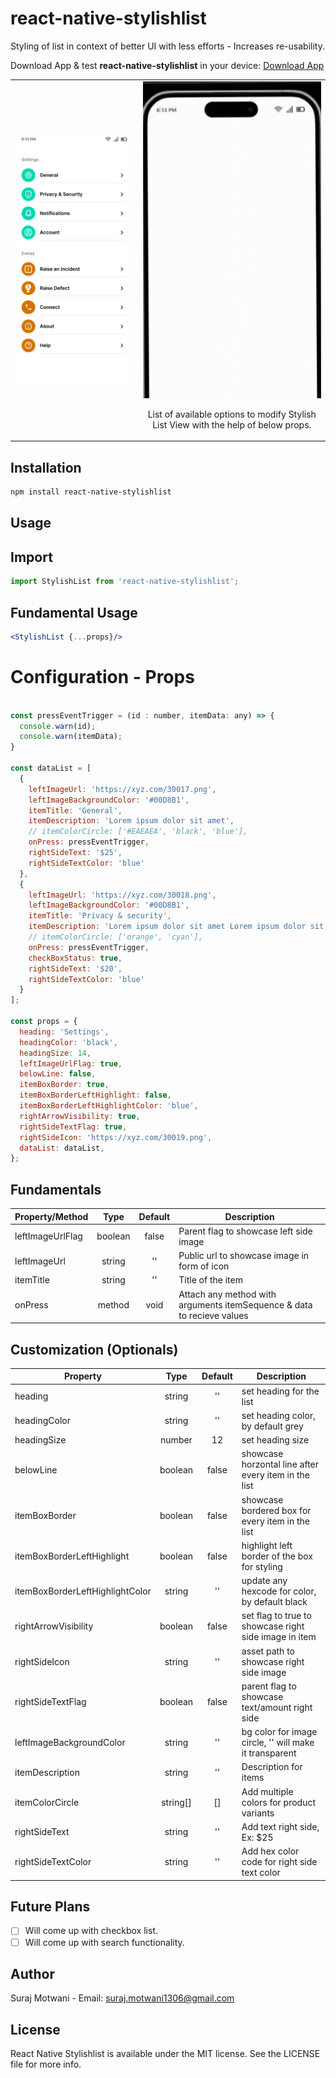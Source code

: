 # react-native-stylishlist

Styling of list in context of better UI with less efforts - Increases re-usability.
<br/>
<div>
  <span>Download App & test <b>react-native-stylishlist</b> in your device: <a href="https://drive.usercontent.google.com/download?id=1j_MChUcC-EZCoOVGe-rjlDyFLovoyKeI&export=download" target="_blank" alt="Download App">Download App</a></span>
</div>

<table>
  <tr>
    <td align="center">
      <img alt="React Native Stylish List"
        src="assets/Screenshots/Example.png" />
    </td>
    <td align="center">
      <img alt="React Native Stylish List"
        src="assets/Screenshots/Options.gif" />
        <p align="center">List of available options to modify Stylish List View with the help of below props.</p>
    </td>
   </tr>
</table>

## Installation

```sh
npm install react-native-stylishlist
```

## Usage

## Import
```jsx
import StylishList from 'react-native-stylishlist';
```

## Fundamental Usage
```jsx
<StylishList {...props}/>
```

# Configuration - Props
```jsx

const pressEventTrigger = (id : number, itemData: any) => {
  console.warn(id);
  console.warn(itemData);
}

const dataList = [
  {
    leftImageUrl: 'https://xyz.com/30017.png',
    leftImageBackgroundColor: '#00D8B1',
    itemTitle: 'General',
    itemDescription: 'Lorem ipsum dolor sit amet',
    // itemColorCircle: ['#EAEAEA', 'black', 'blue'],
    onPress: pressEventTrigger,
    rightSideText: '$25',
    rightSideTextColor: 'blue'
  },
  {
    leftImageUrl: 'https://xyz.com/30018.png',
    leftImageBackgroundColor: '#00D8B1',
    itemTitle: 'Privacy & security',
    itemDescription: 'Lorem ipsum dolor sit amet Lorem ipsum dolor sit amet',
    // itemColorCircle: ['orange', 'cyan'],
    onPress: pressEventTrigger,
    checkBoxStatus: true,
    rightSideText: '$20',
    rightSideTextColor: 'blue'
  }
];

const props = { 
  heading: 'Settings',
  headingColor: 'black',
  headingSize: 14,
  leftImageUrlFlag: true,
  belowLine: false,
  itemBoxBorder: true,
  itemBoxBorderLeftHighlight: false,
  itemBoxBorderLeftHighlightColor: 'blue',
  rightArrowVisibility: true,
  rightSideTextFlag: true,
  rightSideIcon: 'https://xyz.com/30019.png',
  dataList: dataList,
};
```

## Fundamentals

| Property/Method  |  Type   |  Default  | Description                                                             |
| ---------------- | :-----: | :-------: | ----------------------------------------------------------------------- |
| leftImageUrlFlag | boolean |   false   | Parent flag to showcase left side image                                 |
| leftImageUrl     | string  |     ''    | Public url to showcase image in form of icon                            |
| itemTitle        | string  |     ''    | Title of the item                                                       |
| onPress          | method  |    void   | Attach any method with arguments itemSequence & data to recieve values  |

## Customization (Optionals)

| Property                              |    Type    |         Default         | Description                                            |
| ------------------------------------- | :--------: | :---------------------: | ------------------------------------------------------ |
| heading                               |   string   |            ''           | set heading for the list                               |
| headingColor                          |   string   |            ''           | set heading color, by default grey                     |
| headingSize                           |   number   |            12           | set heading size                                       |
| belowLine                             |  boolean   |           false         | showcase horzontal line after every item in the list   |
| itemBoxBorder                         |  boolean   |           false         | showcase bordered box for every item in the list       |
| itemBoxBorderLeftHighlight            |  boolean   |           false         | highlight left border of the box for styling           |
| itemBoxBorderLeftHighlightColor       |   string   |            ''           | update any hexcode for color, by default black         |
| rightArrowVisibility                  |  boolean   |           false         | set flag to true to showcase right side image in item  |
| rightSideIcon                         |   string   |            ''           | asset path to showcase right side image                |
| rightSideTextFlag                     |  boolean   |           false         | parent flag to showcase text/amount right side         |
| leftImageBackgroundColor              |   string   |            ''           | bg color for image circle, '' will make it transparent |
| itemDescription                       |   string   |            ''           | Description for items                                  |
| itemColorCircle                       |  string[]  |            []           | Add multiple colors for product variants               |
| rightSideText                         |   string   |            ''           | Add text right side, Ex: $25                           |
| rightSideTextColor                    |   string   |            ''           | Add hex color code for right side text color           |

## Future Plans
- [ ] Will come up with checkbox list.
- [ ] Will come up with search functionality.

## Author
Suraj Motwani - Email: suraj.motwani1306@gmail.com

## License

React Native Stylishlist is available under the MIT license. See the LICENSE file for more info.

